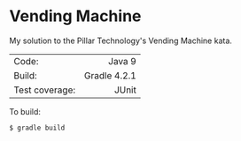 # Vending Machine
My solution to the Pillar Technology's Vending Machine kata.

|                  |                           |
| ---------------- | -------------------------:|
| Code:            |                    Java 9 |
| Build:           |              Gradle 4.2.1 |
| Test coverage:   |                     JUnit |

To build:

    $ gradle build
  

